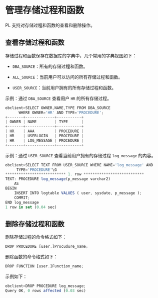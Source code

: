 管理存储过程和函数 
==============================

PL 支持对存储过程和函数的查看和删除操作。

查看存储过程和函数 
------------------------------

存储过程和函数保存在数据库的字典中，几个常用的字典视图如下：

* `DBA_SOURCE`：所有的存储过程和函数。

  

* `ALL_SOURCE`：当前用户可以访问的所有存储过程和函数。

  

* `USER_SOURCE`：当前用户拥有的所有存储过程和函数。

  




示例：通过 `DBA_SOURCE` 查看用户 `HR` 的所有存储过程。

```javascript
obclient>SELECT OWNER,NAME,TYPE FROM DBA_SOURCE 
      WHERE OWNER='HR' AND TYPE='PROCEDURE';
+-------+-------------+-----------+
| OWNER | NAME        | TYPE      |
+-------+-------------+-----------+
| HR    | AAA         | PROCEDURE |
| HR    | USERLOGIN   | PROCEDURE |
| HR    | LOG_MESSAGE | PROCEDURE |
+-------+-------------+-----------+
```



示例：通过 `USER_SOURCE` 查看当前用户拥有的存储过程 `log_message` 的内容。

```javascript
obclient>SELECT TEXT FROM USER_SOURCE WHERE NAME='log_message' AND 
     TYPE='PROCEDURE'\G
*************************** 1. row ***************************
TEXT: PROCEDURE log_message(p_message varchar2)
    AS
BEGIN
    INSERT INTO logtable VALUES ( user, sysdate, p_message );   
    COMMIT;
END log_message
1 row in set (0.04 sec)
```



删除存储过程和函数 
------------------------------

删除存储过程的命令格式如下：

```javascript
DROP PROCEDURE [user.]Procudure_name;
```



删除函数的命令格式如下：

```javascript
DROP FUNCTION [user.]Function_name;
```



示例如下：

```javascript
obclient>DROP PROCEDURE log_message;
Query OK, 0 rows affected (0.03 sec)
```


